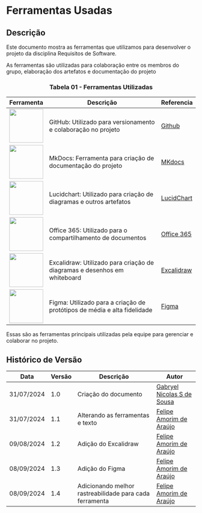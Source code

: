 # Ferramentas Usadas

## Descrição
Este documento mostra as ferramentas que utilizamos para desenvolver o projeto da disciplina Requisitos de Software.

As ferramentas são utilizadas para colaboração entre os membros do grupo, elaboração dos artefatos e documentação do projeto

<center>

### Tabela 01 - Ferramentas Utilizadas

| Ferramenta | Descrição | Referencia |
|------------|-----------|------------|
| <img src="https://cdn2.iconfinder.com/data/icons/social-icons-33/128/Github-256.png" style="width:90px; height:90px"/> | <a id="github">GitHub</a>: Utilizado para versionamento e colaboração no projeto |[Github](https://github.com)|
| <img src="https://dashboard.snapcraft.io/site_media/appmedia/2019/12/61556938-3c337400-aa63-11e9-9ec1-a3ba5643a1a6.png" style="width:90px; height:90px"/> | <a id="mkdocs">MkDocs</a>: Ferramenta para criação de documentação do projeto |[MKdocs](https://www.mkdocs.org)|
| <img src="https://play-lh.googleusercontent.com/o4vT3StM8rw3Hn15GMtLjuTA6VUWt6jxDvV4d5ahKj9E9nGaLut06tM83NESuTBr-t0   " style="width:90px; height:90px"/> | <a id="lucidchart">Lucidchart</a>: Utilizado para criação de diagramas e outros artefatos |[LucidChart](https://www.lucidchart.com/)|
| <img src="https://avatars.githubusercontent.com/u/6789362?s=200&v=4" style="width:90px; height:90px"/> | <a id="office-365">Office 365</a>: Utilizado para o compartilhamento de documentos |[Office 365](https://www.office.com/)|
| <img src="https://github.com/excalidraw/excalidraw-logo/raw/master/logo256.png" style="width:90px; height:90px"/> | <a id="excalidraw">Excalidraw</a>: Utilizado para criação de diagramas e desenhos em whiteboard |[Excalidraw](https://github.com)|
| <img src="https://user-images.githubusercontent.com/25181517/189715289-df3ee512-6eca-463f-a0f4-c10d94a06b2f.png" style="width:90px; height:90px"/> | <a id="figma">Figma</a>: Utilizado para a criação de protótipos de média e alta fidelidade | [Figma](https://figma.com)|

</center>

Essas são as ferramentas principais utilizadas pela equipe para gerenciar e colaborar no projeto.

## Histórico de Versão

<center>

| Data | Versão | Descrição | Autor |
| ---- | ------ | --------- | ----- |
| 31/07/2024 | 1.0 | Criação do documento | [Gabryel Nicolas S de Sousa](https://github.com/gabryelns) |
| 31/07/2024 | 1.1 | Alterando as ferramentas e texto | [Felipe Amorim de Araújo](https://github.com/lipeaaraujo) |
| 09/08/2024 | 1.2 | Adição do Excalidraw | [Felipe Amorim de Araújo](https://github.com/lipeaaraujo) |
| 08/09/2024 | 1.3 | Adição do Figma | [Felipe Amorim de Araújo](https://github.com/lipeaaraujo) |
| 08/09/2024 | 1.4 | Adicionando melhor rastreabilidade para cada ferramenta | [Felipe Amorim de Araújo](https://github.com/lipeaaraujo) |

</center>
